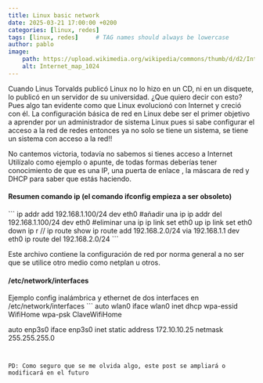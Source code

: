 ```yaml
---
title: Linux basic network 
date: 2025-03-21 17:00:00 +0200
categories: [linux, redes] 
tags: [linux, redes]     # TAG names should always be lowercase
author: pablo
image:
    path: https://upload.wikimedia.org/wikipedia/commons/thumb/d/d2/Internet_map_1024.jpg/1024px-Internet_map_1024.jpg
    alt: Internet_map_1024
---
```


Cuando Linus Torvalds publicó Linux no lo hizo en un CD, ni en un disquete, lo publicó en un servidor de su universidad. 
¿Que quiero decir con esto? Pues algo tan evidente como que Linux evolucionó con Internet y creció con él. 
La configuración básica de red en Linux debe ser el primer objetivo a aprender por un administrador de sistema Linux 
pues si sabe configurar el acceso a la red de redes entonces ya no solo se tiene un sistema, se tiene un sistema con acceso a la red!! 

No cantemos victoria, todavía no sabemos si tienes acceso a Internet
Utilízalo como ejemplo o apunte, de todas formas deberías tener conocimiento de que es una IP, una puerta de enlace
 , la máscara de red y DHCP para saber que estás haciendo.


<h4>Resumen comando ip (el comando ifconfig empieza a ser obsoleto)</h4>
```
ip addr add 192.168.1.100/24 dev eth0 #añadir una ip
ip addr del 192.168.1.100/24 dev eth0 #eliminar una ip
ip link set eth0 up
ip link set eth0 down
ip r // ip route show 
ip route add 192.168.2.0/24 via 192.168.1.1 dev eth0
ip route del 192.168.2.0/24
```

Este archivo contiene la configuración de red por norma general a no ser que se utilice otro medio como netplan u otros.
<h4>/etc/network/interfaces</h4>
Ejemplo config inalámbrica y ethernet de dos interfaces en /etc/network/interfaces
```
auto wlan0
iface wlan0 inet dhcp
wpa-essid WifiHome
wpa-psk ClaveWifiHome


auto enp3s0
iface enp3s0 inet static
address 172.10.10.25
netmask 255.255.255.0
```


PD: Como seguro que se me olvida algo, este post se ampliará o modificará en el futuro